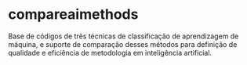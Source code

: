 # compareaimethods
Base de códigos de três técnicas de classificação de aprendizagem de máquina, e suporte de comparação desses métodos para definição de qualidade e eficiência de metodologia em inteligência artificial.
